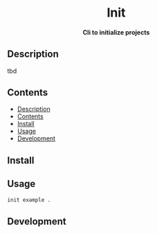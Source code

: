 <h1 align="center">
    Init
</h1>

<h4 align="center">
    Cli to initialize projects
</h4>

## Description

tbd

## Contents

- [Description](#description)
- [Contents](#contents)
- [Install](#install)
- [Usage](#usage)
- [Development](#development)

## Install

## Usage

``` bash
init example . 
```

## Development